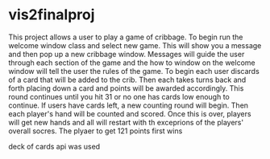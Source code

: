 # vis2finalproj

This project allows a user to play a game of cribbage. To begin run the welcome window class and select new game. This will show you a message and then pop up a new cribbage window. Messages will guide the user through each section of the game and the how to window on the welcome window will tell the user the rules of the game. To begin each user discards of a card that will be added to the crib. Then each takes turns back and forth placing down a card and points will be awarded accordingly. This round continues until you hit 31 or no one has cards low enough to continue. If users have cards left, a new counting round will begin. Then each player's hand will be counted and scored. Once this is over, players will get new hands and all will restart with th exceprions of the players' overall socres. The plyaer to get 121 points first wins

deck of cards api was used
